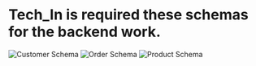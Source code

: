 
# Tech_In is required these schemas for the backend work.

![Customer Schema](/public/customer-schema.png)
![Order Schema](/public/order-schema.png)
![Product Schema](/public/product-schema.png)
